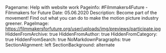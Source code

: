 Pagename: Help with website work
Pageinfo: #Filmmakers4Future - Filmmakers for Future
Date: 05.06.2020
Description: Become part of the movement! Find out what you can do to make the motion picture industry greener.
PageImage: https://filmmakersforfuture.org/user/uploads/img/previews/participate.jpg
HiddenFromArchive: true
HiddenFromAuthor: true
HiddenFromCategory: true
HiddenFromSearch: true
NoMarkdownParagraphs: true
SectionAlignment: left
SectionBackground: alternate
